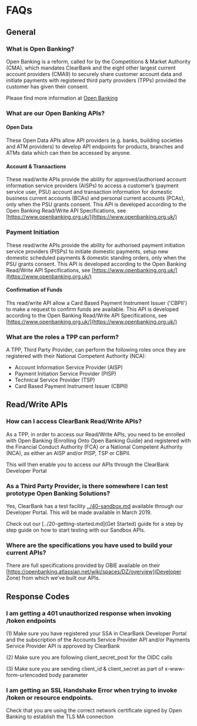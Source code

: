 # FAQs

## General

### What is Open Banking?

Open Banking is a reform, called for by the Competitions & Market Authority (CMA), which mandates ClearBank  and the eight other largest current account providers (CMA9) to securely share customer account data and initiate payments with registered third party providers (TPPs) provided the customer has given their consent.

Please find more information at [Open Banking](https://www.openbanking.org.uk/)


### What are our Open Banking APIs?
#### Open Data
These Open Data APIs allow API providers (e.g. banks, building societies and ATM providers) to develop API endpoints for products, branches and ATMs data which can then be accessed by anyone.

#### Account & Transactions
These read/write APIs provide the ability for approved/authorised account information service providers (AISPs) to access a customer’s (payment service user, PSU) account and transaction information for domestic business current accounts (BCAs) and personal current accounts (PCAs), only when the PSU grants consent. This API is developed according to the Open Banking Read/Write API Specifications, see [https://www.openbanking.org.uk/](https://www.openbanking.org.uk/)

### Payment Initiation

These read/write APIs provide the ability for authorised payment initiation service providers (PISPs) to initiate domestic payments, setup new domestic scheduled payments & domestic standing orders, only when the PSU grants consent. This API is developed according to the Open Banking Read/Write API Specifications, see [https://www.openbanking.org.uk/](https://www.openbanking.org.uk/)

#### Confirmation of Funds

Ths read/write API allow a Card Based Payment Instrument Issuer ('CBPII') to make a request to confirm funds are available. This API is developed according to the Open Banking Read/Write API Specifications, see [https://www.openbanking.org.uk/](https://www.openbanking.org.uk/)


### What are the roles a TPP can perform?

A TPP, Third Party Provider, can perform the following roles once they are registered with their National Competent Authority (NCA):
- Account Information Service Provider (AISP)
- Payment Initiation Service Provider (PISP)
- Technical Service Provider (TSP)
- Card Based Payment Instrument Issuer (CBPII)

## Read/Write APIs

### How can I access ClearBank Read/Write APIs?
As a TPP, in order to access our Read/Write APIs, you need to be enrolled with Open Banking (Enrolling Onto Open Banking Guide) and registered with the Financial Conduct Authority (FCA) or a National Competent Authority (NCA), as either an AISP and/or PISP, TSP or CBPII.

This will then enable you to access our APIs through the ClearBank Developer Portal

### As a Third Party Provider, is there somewhere I can test prototype Open Banking Solutions?
 Yes, ClearBank has a test facility [../40-sandbox.md](Sandbox) available through our Developer Portal. This will be made available in March 2019.

Check out our [../20-getting-started.md](Get Started) guide for a step by step guide on how to start testing with our Sandbox APIs.


### Where are the specifications you have used to build your current APIs?
There are full specifications provided by OBIE available on their [https://openbanking.atlassian.net/wiki/spaces/DZ/overview](Developer Zone) from which we’ve built our APIs.

## Response Codes

### I am getting a 401 unauthorized response when invoking /token endpoints
(1) Make sure you have registered your SSA in ClearBank  Developer Portal and the subscription of the Accounts Service Provider API and/or Payments Service Provider API is approved by ClearBank 

(2) Make sure you are following client_secret_post for the OIDC calls

(3) Make sure you are sending client_id & client_secret as part of x-www-form-urlencoded body parameter

### I am getting an SSL Handshake Error when trying to invoke /token or resource endpoints.
Check that you are using the correct network certificate signed by Open Banking to establish the TLS MA connection
